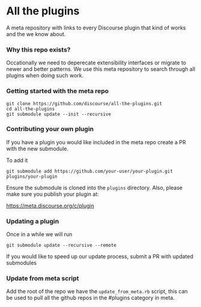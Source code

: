 # All the plugins

A meta repository with links to every Discourse plugin that kind of works and the we know about.

### Why this repo exists?

Occationally we need to deperecate extensibility interfaces or migrate to newer and better patterns. We use this meta repository to search through all plugins when doing such work.

### Getting started with the meta repo

```
git clone https://github.com/discourse/all-the-plugins.git
cd all-the-plugins
git submodule update --init --recursive
```

### Contributing your own plugin

If you have a plugin you would like included in the meta repo create a PR with the new submodule.

To add it

```
git submodule add https://github.com/your-user/your-plugin.git plugins/your-plugin
```

Ensure the submodule is cloned into the `plugins` directory. Also, please make sure you publish your plugin at:

https://meta.discourse.org/c/plugin


### Updating a plugin

Once in a while we will run

```
git submodule update --recursive --remote
```

If you would like to speed up our update process, submit a PR with updated submodules

### Update from meta script

Add the root of the repo we have the `update_from_meta.rb` script, this can be used to pull all the github repos in the #plugins category in meta.
